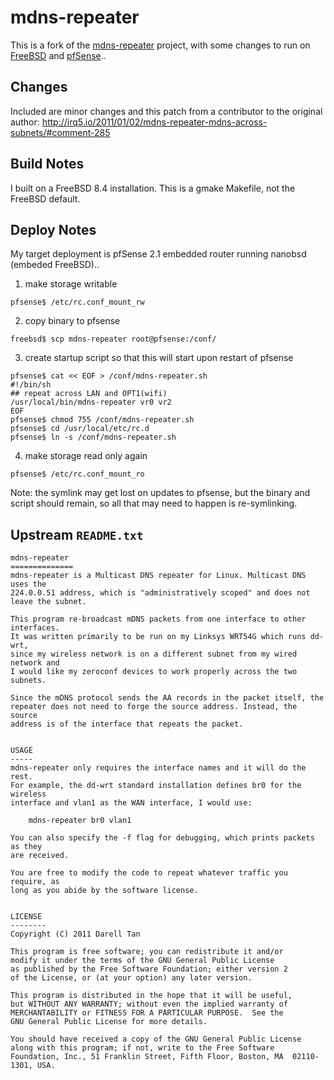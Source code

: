 # mdns-repeater

This is a fork of the [mdns-repeater][upstream] project, with some 
changes to run on [FreeBSD][freebsd] and [pfSense][pfsense]..

## Changes
Included are minor changes and this patch from a contributor to the original author:
http://irq5.io/2011/01/02/mdns-repeater-mdns-across-subnets/#comment-285

## Build Notes
I built on a FreeBSD 8.4 installation. 
This is a gmake Makefile, not the FreeBSD default.

## Deploy Notes
My target deployment is pfSense 2.1 embedded router running nanobsd (embeded 
FreeBSD)..

1) make storage writable
```
pfsense$ /etc/rc.conf_mount_rw
```

2) copy binary to pfsense
```
freebsd$ scp mdns-repeater root@pfsense:/conf/
```

3) create startup script so that this will start upon restart of pfsense
```
pfsense$ cat << EOF > /conf/mdns-repeater.sh
#!/bin/sh
## repeat across LAN and OPT1(wifi)
/usr/local/bin/mdns-repeater vr0 vr2
EOF
pfsense$ chmod 755 /conf/mdns-repeater.sh
pfsense$ cd /usr/local/etc/rc.d 
pfsense$ ln -s /conf/mdns-repeater.sh
```

4) make storage read only again
```
pfsense$ /etc/rc.conf_mount_ro
```

Note: the symlink may get lost on updates to pfsense, but the binary and 
script should remain, so all that may need to happen is re-symlinking.

## Upstream `README.txt`

```
mdns-repeater
==============
mdns-repeater is a Multicast DNS repeater for Linux. Multicast DNS uses the
224.0.0.51 address, which is "administratively scoped" and does not
leave the subnet.

This program re-broadcast mDNS packets from one interface to other interfaces.
It was written primarily to be run on my Linksys WRT54G which runs dd-wrt,
since my wireless network is on a different subnet from my wired network and
I would like my zeroconf devices to work properly across the two subnets.

Since the mDNS protocol sends the AA records in the packet itself, the
repeater does not need to forge the source address. Instead, the source
address is of the interface that repeats the packet.


USAGE
-----
mdns-repeater only requires the interface names and it will do the rest.
For example, the dd-wrt standard installation defines br0 for the wireless
interface and vlan1 as the WAN interface, I would use:

    mdns-repeater br0 vlan1

You can also specify the -f flag for debugging, which prints packets as they
are received.

You are free to modify the code to repeat whatever traffic you require, as
long as you abide by the software license.


LICENSE
--------
Copyright (C) 2011 Darell Tan

This program is free software; you can redistribute it and/or
modify it under the terms of the GNU General Public License
as published by the Free Software Foundation; either version 2
of the License, or (at your option) any later version.

This program is distributed in the hope that it will be useful,
but WITHOUT ANY WARRANTY; without even the implied warranty of
MERCHANTABILITY or FITNESS FOR A PARTICULAR PURPOSE.  See the
GNU General Public License for more details.

You should have received a copy of the GNU General Public License
along with this program; if not, write to the Free Software
Foundation, Inc., 51 Franklin Street, Fifth Floor, Boston, MA  02110-1301, USA.
```

[upstream]: https://bitbucket.org/geekman/mdns-repeater
[freebsd]: http://freebsd.org
[pfsense]: https://www.pfsense.org
